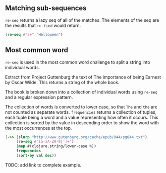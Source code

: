 ## Matching sub-sequences
`re-seq` returns a lazy seq of all of the matches. The elements of the seq are the results that `re-find` would return.

```clojure
(re-seq #"s+" "Helloween")
```
   <!-- ("e" "ee") -->



## Most common word
`re-seq` is used in the most common word challenge to split a string into individual words.

Extract from Project Guttenburg the text of The importance of being Earnest by Oscar Wilde.  This returns a string of the whole book.

The book is broken down into a collection of individual words using `re-seq` and a regular expression pattern.

The collection of words is converted to lower case, so that `The` and `the` are not counted as separate words. `frequencies` returns a collection of tuples, each tuple being a word and a value representing how often it occurs.  This collection is sorted by the value in descending order to show the word with the most occurrences at the top.

```clojure
(->> (slurp "http://www.gutenberg.org/cache/epub/844/pg844.txt")
     (re-seq #"[a-zA-Z0-9|']+")
     (map #(clojure.string/lower-case %))
     frequencies
     (sort-by val dec))
```

TODO: add link to complete example.
